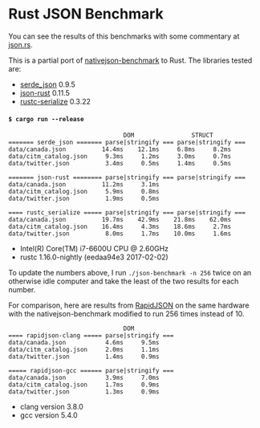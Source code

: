 # Rust JSON Benchmark

You can see the results of this benchmarks with some commentary at [json.rs](http://json.rs).

This is a partial port of
[nativejson-benchmark](https://github.com/miloyip/nativejson-benchmark)
to Rust. The libraries tested are:

- [serde\_json](https://github.com/serde-rs/json) 0.9.5
- [json-rust](https://github.com/maciejhirsz/json-rust) 0.11.5
- [rustc-serialize](https://github.com/rust-lang-nursery/rustc-serialize) 0.3.22

#### `$ cargo run --release`

```
                                DOM                STRUCT
======= serde_json ======= parse|stringify === parse|stringify ===
data/canada.json          14.4ms    12.1ms     6.8ms     8.2ms
data/citm_catalog.json     9.3ms     1.2ms     3.0ms     0.7ms
data/twitter.json          3.4ms     0.5ms     1.4ms     0.5ms

======= json-rust ======== parse|stringify === parse|stringify ===
data/canada.json          11.2ms     3.1ms
data/citm_catalog.json     5.9ms     0.8ms
data/twitter.json          1.9ms     0.5ms

==== rustc_serialize ===== parse|stringify === parse|stringify ===
data/canada.json          19.7ms    42.9ms    21.8ms    62.0ms
data/citm_catalog.json    16.4ms     4.3ms    18.6ms     2.7ms
data/twitter.json          8.0ms     1.7ms    10.0ms     1.6ms
```

- Intel(R) Core(TM) i7-6600U CPU @ 2.60GHz
- rustc 1.16.0-nightly (eedaa94e3 2017-02-02)

To update the numbers above, I run `./json-benchmark -n 256` twice on an
otherwise idle computer and take the least of the two results for each number.

For comparison, here are results from
[RapidJSON](https://github.com/miloyip/rapidjson) on the same hardware with the
nativejson-benchmark modified to run 256 times instead of 10.

```
                                DOM
==== rapidjson-clang ===== parse|stringify ===
data/canada.json           4.6ms     9.5ms
data/citm_catalog.json     2.0ms     1.1ms
data/twitter.json          1.4ms     0.9ms

===== rapidjson-gcc ====== parse|stringify ===
data/canada.json           3.9ms     7.0ms
data/citm_catalog.json     1.7ms     0.9ms
data/twitter.json          1.3ms     0.9ms
```

- clang version 3.8.0
- gcc version 5.4.0

